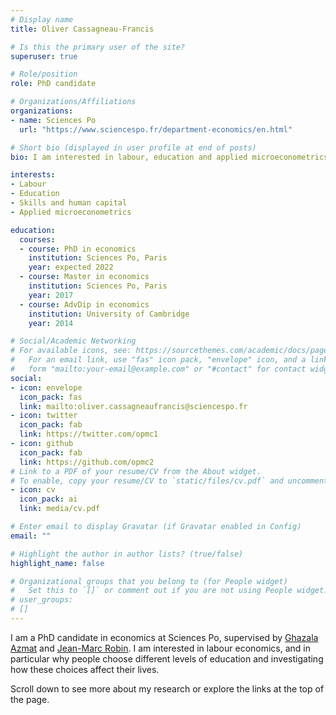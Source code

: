 ```yaml
---
# Display name
title: Oliver Cassagneau-Francis

# Is this the primary user of the site?
superuser: true

# Role/position
role: PhD candidate

# Organizations/Affiliations
organizations:
- name: Sciences Po
  url: "https://www.sciencespo.fr/department-economics/en.html"

# Short bio (displayed in user profile at end of posts)
bio: I am interested in labour, education and applied microeconometrics.

interests:
- Labour 
- Education
- Skills and human capital
- Applied microeconometrics

education:
  courses:
  - course: PhD in economics
    institution: Sciences Po, Paris
    year: expected 2022
  - course: Master in economics
    institution: Sciences Po, Paris
    year: 2017
  - course: AdvDip in economics
    institution: University of Cambridge 
    year: 2014

# Social/Academic Networking
# For available icons, see: https://sourcethemes.com/academic/docs/page-builder/#icons
#   For an email link, use "fas" icon pack, "envelope" icon, and a link in the
#   form "mailto:your-email@example.com" or "#contact" for contact widget.
social:
- icon: envelope
  icon_pack: fas
  link: mailto:oliver.cassagneaufrancis@sciencespo.fr
- icon: twitter
  icon_pack: fab
  link: https://twitter.com/opmc1
- icon: github
  icon_pack: fab
  link: https://github.com/opmc2
# Link to a PDF of your resume/CV from the About widget.
# To enable, copy your resume/CV to `static/files/cv.pdf` and uncomment the lines below.
- icon: cv
  icon_pack: ai
  link: media/cv.pdf

# Enter email to display Gravatar (if Gravatar enabled in Config)
email: ""

# Highlight the author in author lists? (true/false)
highlight_name: false

# Organizational groups that you belong to (for People widget)
#   Set this to `[]` or comment out if you are not using People widget.
# user_groups:
# []
---
```


I am a PhD candidate in economics at Sciences Po, supervised by [Ghazala Azmat](https://sites.google.com/site/ghazalaazmat/home) and [Jean-Marc Robin](https://sites.google.com/site/jmarcrobin/home). I am interested in labour economics, and in particular why people choose different levels of education and investigating how these choices affect their lives.

Scroll down to see more about my research or explore the links at the top of the page.
